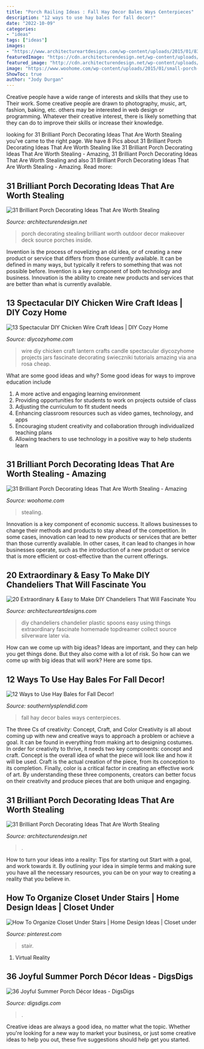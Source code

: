 ```yaml
---
title: "Porch Railing Ideas : Fall Hay Decor Bales Ways Centerpieces"
description: "12 ways to use hay bales for fall decor!"
date: "2022-10-09"
categories:
- "ideas"
tags: ["ideas"]
images:
- "https://www.architectureartdesigns.com/wp-content/uploads/2015/01/830-630x839.jpg"
featuredImage: "https://cdn.architecturendesign.net/wp-content/uploads/2015/07/AD-Small-Porch-Ideas-26.jpg"
featured_image: "http://cdn.architecturendesign.net/wp-content/uploads/2015/07/AD-Small-Porch-Ideas-18.jpg"
image: "https://www.woohome.com/wp-content/uploads/2015/01/small-porch-ideas-woohome-24.jpg"
ShowToc: true
author: "Jody Durgan"
---
```



Creative people have a wide range of interests and skills that they use to Their work. Some creative people are drawn to photography, music, art, fashion, baking, etc. others may be interested in web design or programming. Whatever their creative interest, there is likely something that they can do to improve their skills or increase their knowledge.

	

		
looking for 31 Brilliant Porch Decorating Ideas That Are Worth Stealing you've came to the right page. We have 8 Pics about 31 Brilliant Porch Decorating Ideas That Are Worth Stealing like 31 Brilliant Porch Decorating Ideas That Are Worth Stealing - Amazing, 31 Brilliant Porch Decorating Ideas That Are Worth Stealing and also 31 Brilliant Porch Decorating Ideas That Are Worth Stealing - Amazing. Read more:
		
    
## 31 Brilliant Porch Decorating Ideas That Are Worth Stealing

<img loading=lazy src="http://cdn.architecturendesign.net/wp-content/uploads/2015/07/AD-Small-Porch-Ideas-18.jpg" onerror="this.onerror=null;this.src='https://tse2.mm.bing.net/th?id=OIP.ThESZzsPTekhO-QxcGw6DwHaJ4&amp;pid=15.1';" alt="31 Brilliant Porch Decorating Ideas That Are Worth Stealing">

_Source: architecturendesign.net_

>porch decorating stealing brilliant worth outdoor decor makeover deck source porches inside. 

	

Invention is the process of novelizing an old idea, or of creating a new product or service that differs from those currently available. It can be defined in many ways, but typically it refers to something that was not possible before. Invention is a key component of both technology and business. Innovation is the ability to create new products and services that are better than what is currently available.

    
## 13 Spectacular DIY Chicken Wire Craft Ideas | DIY Cozy Home

<img loading=lazy src="http://diycozyhome.com/wp-content/uploads/2016/06/lantern-3.jpg" onerror="this.onerror=null;this.src='https://tse3.mm.bing.net/th?id=OIP.ilGoiL352Gl_isL8dvDhUQHaKe&amp;pid=15.1';" alt="13 Spectacular DIY Chicken Wire Craft Ideas | DIY Cozy Home">

_Source: diycozyhome.com_

>wire diy chicken craft lantern crafts candle spectacular diycozyhome projects jars fascinate decorating świeczniki tutorials amazing via ana rosa cheap. 

	

What are some good ideas and why?
Some good ideas for ways to improve education include 
1. A more active and engaging learning environment 
2. Providing opportunities for students to work on projects outside of class 
3. Adjusting the curriculum to fit student needs 
4. Enhancing classroom resources such as video games, technology, and apps 
5. Encouraging student creativity and collaboration through individualized teaching plans 
6. Allowing teachers to use technology in a positive way to help students learn 

    
## 31 Brilliant Porch Decorating Ideas That Are Worth Stealing - Amazing

<img loading=lazy src="https://www.woohome.com/wp-content/uploads/2015/01/small-porch-ideas-woohome-24.jpg" onerror="this.onerror=null;this.src='https://tse2.mm.bing.net/th?id=OIP.TL6GxW9NY5m83qN809rjvgHaLE&amp;pid=15.1';" alt="31 Brilliant Porch Decorating Ideas That Are Worth Stealing - Amazing">

_Source: woohome.com_

>stealing. 

	

Innovation is a key component of economic success. It allows businesses to change their methods and products to stay ahead of the competition. In some cases, innovation can lead to new products or services that are better than those currently available. In other cases, it can lead to changes in how businesses operate, such as the introduction of a new product or service that is more efficient or cost-effective than the current offerings.

    
## 20 Extraordinary &amp; Easy To Make DIY Chandeliers That Will Fascinate You

<img loading=lazy src="https://www.architectureartdesigns.com/wp-content/uploads/2015/01/830-630x839.jpg" onerror="this.onerror=null;this.src='https://tse4.mm.bing.net/th?id=OIP.AOLX8G6bof41_igJwIvaOwHaJ3&amp;pid=15.1';" alt="20 Extraordinary &amp; Easy to Make DIY Chandeliers That Will Fascinate You">

_Source: architectureartdesigns.com_

>diy chandeliers chandelier plastic spoons easy using things extraordinary fascinate homemade topdreamer collect source silverware later via. 

	

How can we come up with big ideas?
Ideas are important, and they can help you get things done. But they also come with a lot of risk. So how can we come up with big ideas that will work? Here are some tips.

    
## 12 Ways To Use Hay Bales For Fall Decor!

<img loading=lazy src="https://www.southernlysplendid.com/wp-content/uploads/2017/08/hay5.jpg" onerror="this.onerror=null;this.src='https://tse3.mm.bing.net/th?id=OIP.Vmdd0Rj1IoBNTL_Xig7w6gHaLB&amp;pid=15.1';" alt="12 Ways to Use Hay Bales for Fall Decor!">

_Source: southernlysplendid.com_

>fall hay decor bales ways centerpieces. 

	

The three Cs of creativity: Concept, Craft, and Color
Creativity is all about coming up with new and creative ways to approach a problem or achieve a goal. It can be found in everything from making art to designing costumes. In order for creativity to thrive, it needs two key components: concept and craft. Concept is the overall idea of what the piece will look like and how it will be used. Craft is the actual creation of the piece, from its conception to its completion. Finally, color is a critical factor in creating an effective work of art. By understanding these three components, creators can better focus on their creativity and produce pieces that are both unique and engaging.

    
## 31 Brilliant Porch Decorating Ideas That Are Worth Stealing

<img loading=lazy src="https://cdn.architecturendesign.net/wp-content/uploads/2015/07/AD-Small-Porch-Ideas-26.jpg" onerror="this.onerror=null;this.src='https://tse1.mm.bing.net/th?id=OIP.gQcHXMzFM1Es1dThN5g-VgHaJ4&amp;pid=15.1';" alt="31 Brilliant Porch Decorating Ideas That Are Worth Stealing">

_Source: architecturendesign.net_

>. 

	

How to turn your ideas into a reality: Tips for starting out
Start with a goal, and work towards it. By outlining your idea in simple terms and making sure you have all the necessary resources, you can be on your way to creating a reality that you believe in.

    
## How To Organize Closet Under Stairs | Home Design Ideas | Closet Under

<img loading=lazy src="https://i.pinimg.com/736x/9b/09/52/9b0952a9a078a8b6f767c0e2dc2aeea6--closet-under-stairs-how-to-organize.jpg" onerror="this.onerror=null;this.src='https://tse1.mm.bing.net/th?id=OIP.DZ8kwFHPE5T_eDceouunEQHaLQ&amp;pid=15.1';" alt="How To Organize Closet Under Stairs | Home Design Ideas | Closet under">

_Source: pinterest.com_

>stair. 

	

1. Virtual Reality 

    
## 36 Joyful Summer Porch Décor Ideas - DigsDigs

<img loading=lazy src="https://www.digsdigs.com/photos/joyful-summer-porch-decor-ideas-33.jpg" onerror="this.onerror=null;this.src='https://tse1.mm.bing.net/th?id=OIP.rGztzf3oE1cAK_uHscaOKAHaJ4&amp;pid=15.1';" alt="36 Joyful Summer Porch Décor Ideas - DigsDigs">

_Source: digsdigs.com_

>. 

	

Creative ideas are always a good idea, no matter what the topic. Whether you're looking for a new way to market your business, or just some creative ideas to help you out, these five suggestions should help get you started.

